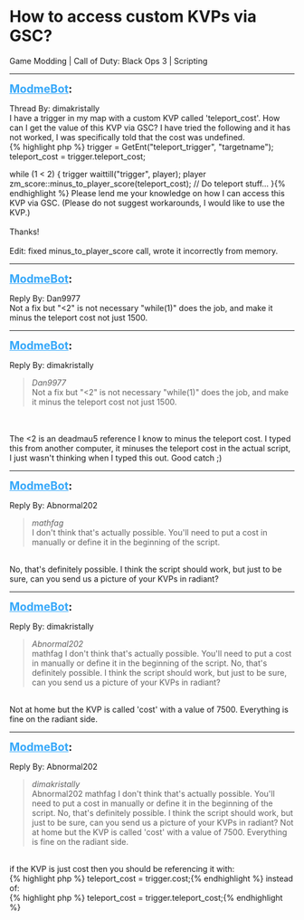 # How to access custom KVPs via GSC?
Game Modding | Call of Duty: Black Ops 3 | Scripting

---
<strong style="font-size: 1.4em;"><span style="text-decoration: underline;text-decoration-color: #34a7f9;"><span style="color:#34a7f9;">ModmeBot</span></span>:</strong>

<p>Thread By: dimakristally<br />I have a trigger in my map with a custom KVP called &#39;teleport_cost&#39;.  How can I get the value of this KVP via GSC?  I have tried the following and it has not worked, I was specifically told that the cost was undefined. <br />{% highlight php %}
trigger = GetEnt("teleport_trigger", "targetname");
teleport_cost = trigger.teleport_cost;

while (1 &lt; 2)
{
    trigger waittill("trigger", player);
    player zm_score::minus_to_player_score(teleport_cost);
    // Do teleport stuff...
}{% endhighlight %}
Please lend me your knowledge on how I can access this KVP via GSC.  (Please do not suggest workarounds, I would like to use the KVP.)<br /> <br />Thanks!<br /> <br />Edit: fixed minus_to_player_score call, wrote it incorrectly from memory.</p>

---
<strong style="font-size: 1.4em;"><span style="text-decoration: underline;text-decoration-color: #34a7f9;"><span style="color:#34a7f9;">ModmeBot</span></span>:</strong>

<p>Reply By: Dan9977<br />Not a fix but &quot;&lt;2&quot; is not necessary &quot;while(1)&quot; does the job, and make it minus the teleport cost not just 1500.</p>

---
<strong style="font-size: 1.4em;"><span style="text-decoration: underline;text-decoration-color: #34a7f9;"><span style="color:#34a7f9;">ModmeBot</span></span>:</strong>

<p>Reply By: dimakristally<br /><blockquote><em>Dan9977</em><br />Not a fix but &quot;&lt;2&quot; is not necessary &quot;while(1)&quot; does the job, and make it minus the teleport cost not just 1500.</blockquote><br /> <br />The &lt;2 is an deadmau5 reference I know to minus the teleport cost.  I typed this from another computer, it minuses the teleport cost in the actual script, I just wasn&#39;t thinking when I typed this out.  Good catch ;)</p>

---
<strong style="font-size: 1.4em;"><span style="text-decoration: underline;text-decoration-color: #34a7f9;"><span style="color:#34a7f9;">ModmeBot</span></span>:</strong>

<p>Reply By: Abnormal202<br /><blockquote><em>mathfag</em><br />I don&#39;t think that&#39;s actually possible. You&#39;ll need to put a cost in manually or define it in the beginning of the script.</blockquote><br /> No, that&#39;s definitely possible. I think the script should work, but just to be sure, can you send us a picture of your KVPs in radiant?</p>

---
<strong style="font-size: 1.4em;"><span style="text-decoration: underline;text-decoration-color: #34a7f9;"><span style="color:#34a7f9;">ModmeBot</span></span>:</strong>

<p>Reply By: dimakristally<br /><blockquote><em>Abnormal202</em><br />mathfag I don&#39;t think that&#39;s actually possible. You&#39;ll need to put a cost in manually or define it in the beginning of the script.  No, that&#39;s definitely possible. I think the script should work, but just to be sure, can you send us a picture of your KVPs in radiant?</blockquote><br /> Not at home but the KVP is called &#39;cost&#39; with a value of 7500.  Everything is fine on the radiant side.</p>

---
<strong style="font-size: 1.4em;"><span style="text-decoration: underline;text-decoration-color: #34a7f9;"><span style="color:#34a7f9;">ModmeBot</span></span>:</strong>

<p>Reply By: Abnormal202<br /><blockquote><em>dimakristally</em><br />Abnormal202 mathfag I don&#39;t think that&#39;s actually possible. You&#39;ll need to put a cost in manually or define it in the beginning of the script.  No, that&#39;s definitely possible. I think the script should work, but just to be sure, can you send us a picture of your KVPs in radiant?  Not at home but the KVP is called &#39;cost&#39; with a value of 7500.  Everything is fine on the radiant side.</blockquote><br /> if the KVP is just cost then you should be referencing it with:<br />{% highlight php %}
teleport_cost = trigger.cost;{% endhighlight %}
instead of:<br />{% highlight php %}
teleport_cost = trigger.teleport_cost;{% endhighlight %}
</p>
